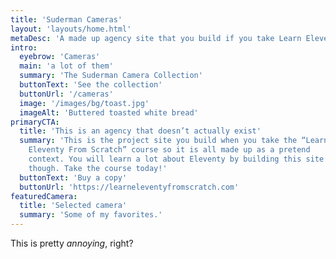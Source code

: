 ```yaml
---
title: 'Suderman Cameras'
layout: 'layouts/home.html'
metaDesc: 'A made up agency site that you build if you take Learn Eleventy From Scratch, by Piccalilli'
intro:
  eyebrow: 'Cameras'
  main: 'a lot of them'
  summary: 'The Suderman Camera Collection'
  buttonText: 'See the collection'
  buttonUrl: '/cameras'
  image: '/images/bg/toast.jpg'
  imageAlt: 'Buttered toasted white bread'
primaryCTA:
  title: 'This is an agency that doesn’t actually exist'
  summary: 'This is the project site you build when you take the “Learn
    Eleventy From Scratch” course so it is all made up as a pretend
    context. You will learn a lot about Eleventy by building this site
    though. Take the course today!'
  buttonText: 'Buy a copy'
  buttonUrl: 'https://learneleventyfromscratch.com'
featuredCamera:
  title: 'Selected camera'
  summary: 'Some of my favorites.'
---
```


This is pretty _annoying_, right?
